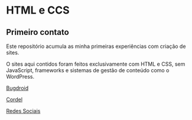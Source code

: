 # HTML e CCS

## Primeiro contato

Este repositório acumula as minha primeiras experiências com criação de sites.

O sites aqui contidos foram feitos exclusivamente com HTML e CSS, sem JavaScript,
frameworks e sistemas de gestão de conteúdo como o WordPress.

<a href="https://americodes.github.io/html-css/Exerc%C3%ADcios/modulo_2/d010/android.html" target="_blank">Bugdroid</a>

<a href="https://americodes.github.io/html-css/Exerc%C3%ADcios/modulo_3/d012/cordel.html" target="_blank">Cordel</a>

<a href="https://americodes.github.io/html-css/Exerc%C3%ADcios/modulo_4/d13/" target="blank">Redes Sociais</a>

